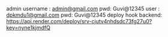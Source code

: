 admin username : admin@gmail.com pwd: Guvi@12345  user : dpkmdu1@gmail.com pwd: Guvi@12345  deploy hook backend: https://api.render.com/deploy/srv-cjutv4nhdsdc73fg27u0?key=nyne1kjmdfQ
